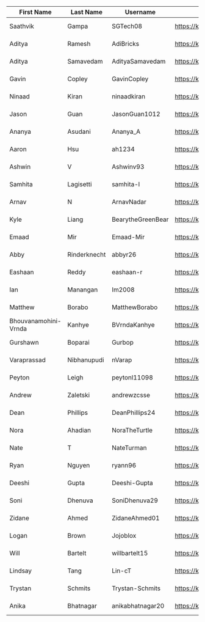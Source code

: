 | First Name | Last Name | Username | Server | Status |
| --- | --- | --- | --- | --- |
| Saathvik | Gampa | SGTech08 | https://kasm100.nighthawkcodingsociety.com | Error: None |
| Aditya | Ramesh | AdiBricks | https://kasm101.nighthawkcodingsociety.com | Error: None |
| Aditya | Samavedam | AdityaSamavedam | https://kasm102.nighthawkcodingsociety.com | Error: None |
| Gavin | Copley | GavinCopley | https://kasm103.nighthawkcodingsociety.com | Error: None |
| Ninaad | Kiran | ninaadkiran | https://kasm104.nighthawkcodingsociety.com | Error: None |
| Jason | Guan | JasonGuan1012 | https://kasm200.nighthawkcodingsociety.com | Error: None |
| Ananya | Asudani | Ananya_A | https://kasm201.nighthawkcodingsociety.com | Error: None |
| Aaron | Hsu | ah1234 | https://kasm202.nighthawkcodingsociety.com | Error: None |
| Ashwin | V | Ashwinv93 | https://kasm203.nighthawkcodingsociety.com | Error: None |
| Samhita | Lagisetti | samhita-l | https://kasm100.nighthawkcodingsociety.com | Error: None |
| Arnav | N | ArnavNadar | https://kasm101.nighthawkcodingsociety.com | Error: None |
| Kyle | Liang | BearytheGreenBear | https://kasm102.nighthawkcodingsociety.com | Error: None |
| Emaad | Mir | Emaad-Mir | https://kasm103.nighthawkcodingsociety.com | Error: None |
| Abby | Rinderknecht | abbyr26 | https://kasm104.nighthawkcodingsociety.com | Error: None |
| Eashaan | Reddy | eashaan-r | https://kasm200.nighthawkcodingsociety.com | Error: None |
| Ian | Manangan | Im2008 | https://kasm201.nighthawkcodingsociety.com | Error: None |
| Matthew | Borabo | MatthewBorabo | https://kasm202.nighthawkcodingsociety.com | Error: None |
| Bhouvanamohini-Vrnda | Kanhye | BVrndaKanhye | https://kasm203.nighthawkcodingsociety.com | Error: None |
| Gurshawn | Boparai | Gurbop | https://kasm100.nighthawkcodingsociety.com | Error: None |
| Varaprassad | Nibhanupudi | nVarap | https://kasm101.nighthawkcodingsociety.com | Error: None |
| Peyton | Leigh | peytonl11098 | https://kasm102.nighthawkcodingsociety.com | Error: None |
| Andrew | Zaletski | andrewzcsse | https://kasm103.nighthawkcodingsociety.com | Error: None |
| Dean | Phillips | DeanPhillips24 | https://kasm104.nighthawkcodingsociety.com | Error: None |
| Nora | Ahadian | NoraTheTurtle | https://kasm200.nighthawkcodingsociety.com | Error: None |
| Nate | T | NateTurman | https://kasm201.nighthawkcodingsociety.com | Error: None |
| Ryan | Nguyen | ryann96 | https://kasm202.nighthawkcodingsociety.com | Error: None |
| Deeshi | Gupta | Deeshi-Gupta | https://kasm203.nighthawkcodingsociety.com | Error: None |
| Soni | Dhenuva | SoniDhenuva29 | https://kasm100.nighthawkcodingsociety.com | Error: None |
| Zidane | Ahmed | ZidaneAhmed01 | https://kasm101.nighthawkcodingsociety.com | Error: None |
| Logan | Brown | Jojoblox | https://kasm102.nighthawkcodingsociety.com | Error: None |
| Will | Bartelt | willbartelt15 | https://kasm103.nighthawkcodingsociety.com | Error: None |
| Lindsay | Tang | Lin-cT | https://kasm104.nighthawkcodingsociety.com | Error: None |
| Trystan | Schmits | Trystan-Schmits | https://kasm200.nighthawkcodingsociety.com | Error: None |
| Anika | Bhatnagar | anikabhatnagar20 | https://kasm201.nighthawkcodingsociety.com | Error: None |
